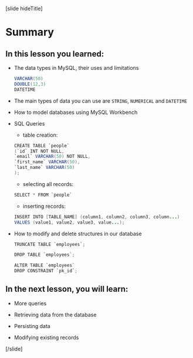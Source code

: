 [slide hideTitle]

# Summary

## In this lesson you learned:

- The data types in MySQL, their uses and limitations
    
    ```Java
    VARCHAR(50)
    DOUBLE(12,3)
    DATETIME
    ```
- The main types of data you can use are `STRING`, `NUMERICAL` and `DATETIME`


- How to model databases using MySQL Workbench

- SQL Queries
    - table creation:
    ```Java
    CREATE TABLE `people`
    (`id` INT NOT NULL,
    `email` VARCHAR(50) NOT NULL,
    `first_name` VARCHAR(50),
    `last_name` VARCHAR(50)
    );
    ```
    - selecting all records:

    ```Java
    SELECT * FROM `people`
    ```

    - inserting records:
    ```Java
    INSERT INTO [TABLE_NAME] (column1, column2, column3, column...)
    VALUES (value1, value2, value3, value...);
    ```

- How to modify and delete structures in our database

    ```Java
    TRUNCATE TABLE `employees`;

    DROP TABLE `employees`;

    ALTER TABLE `employees`
    DROP CONSTRAINT `pk_id`;
    ```

## In the next lesson, you will learn:

- More queries

- Retrieving data from the database

- Persisting data

- Modifying existing records

[/slide]
